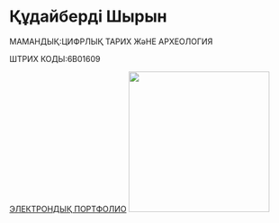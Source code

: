 <HTML>
<HEAD>
  <TITLE> МЕНІҢ САЙТЫМ </TITLE>
</HEAD>
<BODY>
  <P><H1> Құдайберді Шырын </H1></P>
  <P> МАМАНДЫҚ:ЦИФРЛЫҚ ТАРИХ ЖәНЕ АРХЕОЛОГИЯ </P>
  <P> ШТРИХ КОДЫ:6В01609 </P>
  <A HREF="https://syrynkudaiberdi200.wixsite.com/shyryn1">ЭЛЕКТРОНДЫҚ ПОРТФОЛИО</A>
  <IMG SRC="C:\Users\syryn\Downloads\SHYRYN.jpeg"width="250"/>  
</BODY>
</HTML>
